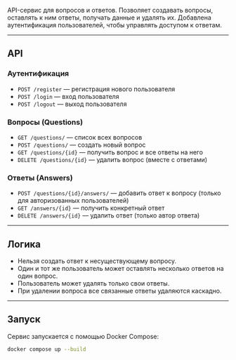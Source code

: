 API-сервис для вопросов и ответов. Позволяет создавать вопросы, оставлять к ним ответы, получать данные и удалять их. Добавлена аутентификация пользователей, чтобы управлять доступом к ответам.

---


## API

### Аутентификация
- `POST /register` — регистрация нового пользователя  
- `POST /login` — вход пользователя  
- `POST /logout` — выход пользователя  

### Вопросы (Questions)
- `GET /questions/` — список всех вопросов  
- `POST /questions/` — создать новый вопрос  
- `GET /questions/{id}` — получить вопрос и все ответы на него  
- `DELETE /questions/{id}` — удалить вопрос (вместе с ответами)  

### Ответы (Answers)
- `POST /questions/{id}/answers/` — добавить ответ к вопросу (только для авторизованных пользователей)  
- `GET /answers/{id}` — получить конкретный ответ  
- `DELETE /answers/{id}` — удалить ответ (только автор ответа)  

---

## Логика

- Нельзя создать ответ к несуществующему вопросу.  
- Один и тот же пользователь может оставлять несколько ответов на один вопрос.  
- Пользователь может удалять только свои ответы.  
- При удалении вопроса все связанные ответы удаляются каскадно.  

---

## Запуск

Сервис запускается с помощью Docker Compose:

```bash
docker compose up --build
